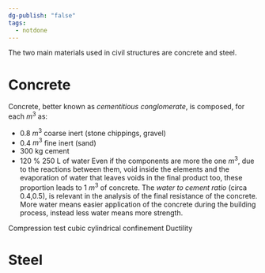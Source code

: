 ```yaml
---
dg-publish: "false"
tags:
  - notdone
---
```

The two main materials used in civil structures are concrete and steel.
# Concrete
Concrete, better known as *cementitious conglomerate*, is composed, for each $m^3$ as:
- 0.8 $m^3$ coarse inert (stone chippings, gravel)
- 0.4 $m^3$ fine inert (sand)
- 300 kg cement
- 120 % 250 L of water
Even if the components are more the one $m^3$, due to the reactions between them, void inside the elements and the evaporation of water that leaves voids in the final product too, these proportion leads to 1 $m^3$ of concrete.
The *water to cement ratio* (circa 0.4,0.5), is relevant in the analysis of the final resistance of the concrete. More water means easier application of the concrete during the building process, instead less water means more strength. 





Compression test 
cubic cylindrical 
confinement 
Ductility

# Steel

